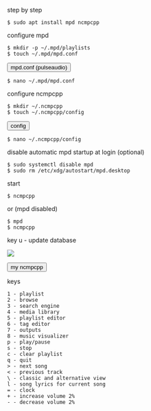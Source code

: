 step by step
```
$ sudo apt install mpd ncmpcpp
```
configure  mpd
```
$ mkdir -p ~/.mpd/playlists
$ touch ~/.mpd/mpd.conf
```
<a href="https://github.com/skandyns/mpd/blob/master/mpd.conf" target="_blank"><button class="button-link button-small pure-button">mpd.conf (pulseaudio)</button></a>
```
$ nano ~/.mpd/mpd.conf
```
configure ncmpcpp
```
$ mkdir ~/.ncmpcpp
$ touch ~/.ncmpcpp/config
```
<a href="https://github.com/skandyns/ncmpcpp/blob/master/config" target="_blank"><button class="button-link button-small pure-button">config</button></a>
```
$ nano ~/.ncmpcpp/config
```
disable automatic mpd startup at login (optional)
```
$ sudo systemctl disable mpd
$ sudo rm /etc/xdg/autostart/mpd.desktop
```
start
```
$ ncmpcpp
```
or (mpd disabled)
```
$ mpd
$ ncmpcpp
```
key u - update database

<img src="https://skandyns.github.io/img/ncmpcpp.png"/>

<a href="https://github.com/skandyns/ncmpcpp/blob/master/ncmpcpp.png" target="_blank"><button class="button-link button-small pure-button">my ncmpcpp</button></a>

keys
```
1 - playlist
2 - browse
3 - search engine
4 - media library
5 - playlist editor
6 - tag editor
7 - outputs
8 - music visualizer
p - play/pause
s - stop
c - clear playlist
q - quit
> - next song
< - previous track
\ - classic and alternative view
l - song lyrics for current song
= - clock
+ - increase volume 2%
- - decrease volume 2%
```
